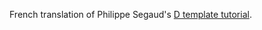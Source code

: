 French translation of Philippe Segaud's [D template tutorial](https://github.com/PhilippeSigaud/D-templates-tutorial).